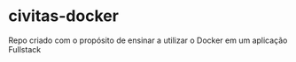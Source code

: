 # civitas-docker
Repo criado com o propósito de ensinar a utilizar o Docker em um aplicação Fullstack
